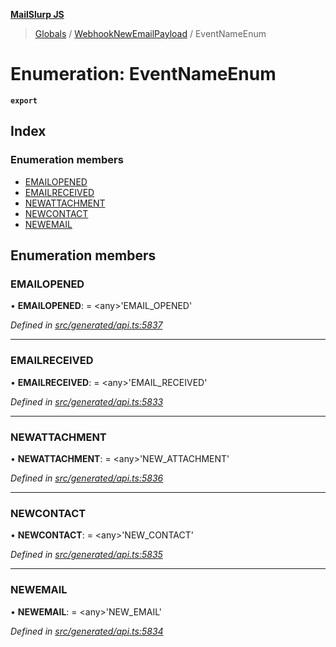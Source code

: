 **[MailSlurp JS](../README.md)**

> [Globals](../README.md) / [WebhookNewEmailPayload](../modules/webhooknewemailpayload.md) / EventNameEnum

# Enumeration: EventNameEnum

**`export`** 

## Index

### Enumeration members

* [EMAILOPENED](webhooknewemailpayload.eventnameenum.md#emailopened)
* [EMAILRECEIVED](webhooknewemailpayload.eventnameenum.md#emailreceived)
* [NEWATTACHMENT](webhooknewemailpayload.eventnameenum.md#newattachment)
* [NEWCONTACT](webhooknewemailpayload.eventnameenum.md#newcontact)
* [NEWEMAIL](webhooknewemailpayload.eventnameenum.md#newemail)

## Enumeration members

### EMAILOPENED

•  **EMAILOPENED**:  = \<any>'EMAIL\_OPENED'

*Defined in [src/generated/api.ts:5837](https://github.com/mailslurp/mailslurp-client/blob/5a4fc29/src/generated/api.ts#L5837)*

___

### EMAILRECEIVED

•  **EMAILRECEIVED**:  = \<any>'EMAIL\_RECEIVED'

*Defined in [src/generated/api.ts:5833](https://github.com/mailslurp/mailslurp-client/blob/5a4fc29/src/generated/api.ts#L5833)*

___

### NEWATTACHMENT

•  **NEWATTACHMENT**:  = \<any>'NEW\_ATTACHMENT'

*Defined in [src/generated/api.ts:5836](https://github.com/mailslurp/mailslurp-client/blob/5a4fc29/src/generated/api.ts#L5836)*

___

### NEWCONTACT

•  **NEWCONTACT**:  = \<any>'NEW\_CONTACT'

*Defined in [src/generated/api.ts:5835](https://github.com/mailslurp/mailslurp-client/blob/5a4fc29/src/generated/api.ts#L5835)*

___

### NEWEMAIL

•  **NEWEMAIL**:  = \<any>'NEW\_EMAIL'

*Defined in [src/generated/api.ts:5834](https://github.com/mailslurp/mailslurp-client/blob/5a4fc29/src/generated/api.ts#L5834)*
